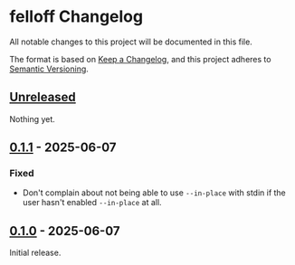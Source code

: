 <!--
SPDX-FileCopyrightText: © 2025 scy

SPDX-License-Identifier: CC-BY-4.0
-->

# felloff Changelog

All notable changes to this project will be documented in this file.

The format is based on [Keep a Changelog](https://keepachangelog.com/en/1.1.0/), and this project adheres to [Semantic Versioning](https://semver.org/spec/v2.0.0.html).


## [Unreleased]

Nothing yet.


## [0.1.1] - 2025-06-07

### Fixed

* Don't complain about not being able to use `--in-place` with stdin if the user hasn't enabled `--in-place` at all.


## [0.1.0] - 2025-06-07

Initial release.


[Unreleased]: https://codeberg.org/scy/felloff/compare/0.1.1...main
[0.1.1]: https://codeberg.org/scy/felloff/compare/0.1.0...0.1.1
[0.1.0]: https://codeberg.org/scy/felloff/src/tag/0.1.0
